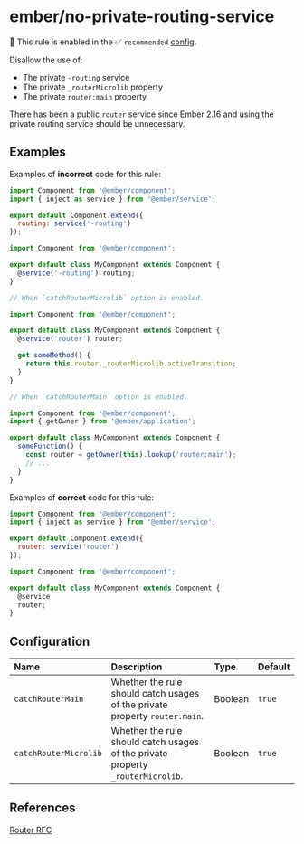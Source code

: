 # ember/no-private-routing-service

💼 This rule is enabled in the ✅ `recommended` [config](https://github.com/ember-cli/eslint-plugin-ember#-configurations).

<!-- end auto-generated rule header -->

Disallow the use of:

- The private `-routing` service
- The private `_routerMicrolib` property
- The private `router:main` property

There has been a public `router` service since Ember 2.16 and using the private routing service should be unnecessary.

## Examples

Examples of **incorrect** code for this rule:

```js
import Component from '@ember/component';
import { inject as service } from '@ember/service';

export default Component.extend({
  routing: service('-routing')
});
```

```js
import Component from '@ember/component';

export default class MyComponent extends Component {
  @service('-routing') routing;
}
```

```js
// When `catchRouterMicrolib` option is enabled.

import Component from '@ember/component';

export default class MyComponent extends Component {
  @service('router') router;

  get someMethod() {
    return this.router._routerMicrolib.activeTransition;
  }
}
```

```js
// When `catchRouterMain` option is enabled.

import Component from '@ember/component';
import { getOwner } from '@ember/application';

export default class MyComponent extends Component {
  someFunction() {
    const router = getOwner(this).lookup('router:main');
    // ...
  }
}
```

Examples of **correct** code for this rule:

```js
import Component from '@ember/component';
import { inject as service } from '@ember/service';

export default Component.extend({
  router: service('router')
});
```

```js
import Component from '@ember/component';

export default class MyComponent extends Component {
  @service
  router;
}
```

## Configuration

<!-- begin auto-generated rule options list -->

| Name                  | Description                                                                     | Type    | Default |
| :-------------------- | :------------------------------------------------------------------------------ | :------ | :------ |
| `catchRouterMain`     | Whether the rule should catch usages of the private property `router:main`.     | Boolean | `true`  |
| `catchRouterMicrolib` | Whether the rule should catch usages of the private property `_routerMicrolib`. | Boolean | `true`  |

<!-- end auto-generated rule options list -->

## References

[Router RFC](https://github.com/emberjs/rfcs/blob/master/text/0095-router-service.md)
